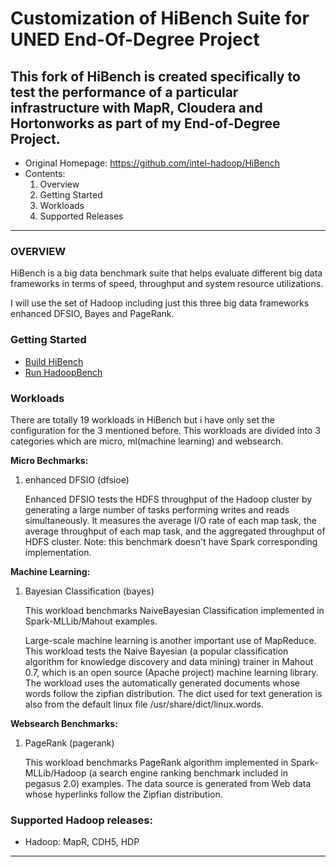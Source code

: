 # Customization of HiBench Suite for UNED End-Of-Degree Project
## This fork of HiBench is created specifically to test the performance of a particular infrastructure with MapR, Cloudera and Hortonworks as part of my End-of-Degree Project. ##

* Original Homepage: https://github.com/intel-hadoop/HiBench
* Contents:
  1. Overview
  2. Getting Started
  3. Workloads
  4. Supported Releases

---
### OVERVIEW ###

HiBench is a big data benchmark suite that helps evaluate different big data frameworks in terms of speed, throughput and system resource utilizations.

I will use the set of Hadoop including just this three big data frameworks enhanced DFSIO, Bayes and PageRank.

### Getting Started ###
 * [Build HiBench](docs/build-hibench.md)
 * [Run HadoopBench](docs/run-hadoopbench.md)

### Workloads ###

There are totally 19 workloads in HiBench but i have only set the configuration for the 3 mentioned before. This workloads are divided into 3 categories which are micro, ml(machine learning) and websearch.

  **Micro Bechmarks:**

1. enhanced DFSIO (dfsioe)

    Enhanced DFSIO tests the HDFS throughput of the Hadoop cluster by generating a large number of tasks performing writes and reads simultaneously. It measures the average I/O rate of each map task, the average throughput of each map task, and the aggregated throughput of HDFS cluster. Note: this benchmark doesn't have Spark corresponding implementation.


**Machine Learning:**

1. Bayesian Classification (bayes)

    This workload benchmarks NaiveBayesian Classification implemented in Spark-MLLib/Mahout examples.

    Large-scale machine learning is another important use of MapReduce. This workload tests the Naive Bayesian (a popular classification algorithm for knowledge discovery and data mining)  trainer in Mahout 0.7, which is an open source (Apache project) machine learning library. The workload uses the automatically generated documents whose words follow the zipfian distribution. The dict used for text generation is also from the default linux file /usr/share/dict/linux.words.

**Websearch Benchmarks:**

1. PageRank (pagerank)

    This workload benchmarks PageRank algorithm implemented in Spark-MLLib/Hadoop (a search engine ranking benchmark included in pegasus 2.0) examples. The data source is generated from Web data whose hyperlinks follow the Zipfian distribution.

   
### Supported Hadoop releases: ###

  - Hadoop: MapR, CDH5, HDP

---


